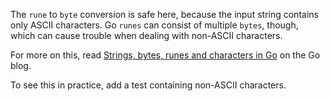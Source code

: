 The `rune` to `byte` conversion is safe here, because the input string contains only ASCII characters.
Go `runes` can consist of multiple `bytes`, though, which can cause trouble when dealing with non-ASCII characters.

For more on this, read [Strings, bytes, runes and characters in Go](https://blog.golang.org/strings) on the Go blog.

To see this in practice, add a test containing non-ASCII characters.
